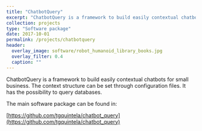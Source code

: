 ```yaml
---
title: "ChatbotQuery"
excerpt: "ChatbotQuery is a framework to build easily contextual chatbots for small business."
collection: projects
type: "Software package"
date: 2017-10-01
permalink: /projects/chatbotquery
header:
  overlay_image: software/robot_humanoid_library_books.jpg
  overlay_filter: 0.4
  caption: ""
---
```


ChatbotQuery is a framework to build easily contextual chatbots for small business. The context structure can be set through configuration files. It has the possibility to query databases.

The main software package can be found in:

[https://github.com/tgquintela/chatbot_query](https://github.com/tgquintela/chatbot_query)
